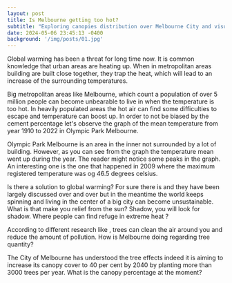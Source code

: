 ```yaml
---
layout: post
title: Is Melbourne getting too hot?          
subtitle: "Exploring canopies distribution over Melbourne City and visualizing the impacts on temperature raising"
date: 2024-05-06 23:45:13 -0400
background: '/img/posts/01.jpg'
---
```

Global warming has been a threat for long time now. It is common knowledge that urban areas are heating up. When in metropolitan areas building are built close together, they trap the heat, which will lead to an increase of the surrounding temperatures.

Big metropolitan areas like Melbourne, which count a population of over 5 million people can become unbearable to live in when the temperature is too hot. In heavily populated areas the hot air can find some difficulties to escape and temperature can boost up. In order to not be biased by the cement percentage let's observe the graph of the mean temperature from year 1910 to 2022 in Olympic Park Melbourne. 

Olympic Park Melbourne is an area in the inner not surrounded by a lot of building. However, as you can see from the graph the temperature mean went up during the year. The reader might notice some peaks in the graph. An interesting one is the one that happened in 2009 where the maximum registered temperature was og 46.5 degrees celsius. 

Is there a solution to global warming? For sure there is and they have been largely discussed over and over but in the meantime the world keeps spinning and living in the center of a big city can become unsustainable. What is that make you relief from the sun? Shadow, you will look for shadow. Where people can find refuge in extreme heat ? 

According to different research like , trees can clean the air around you and reduce the amount of pollution. How is Melbourne doing regarding tree quantity? 

The City of Melbourne has understood the tree effects indeed it is aiming to increase its canopy cover to 40 per cent by 2040 by planting more than 3000 trees per year. What is the canopy percentage at the moment?